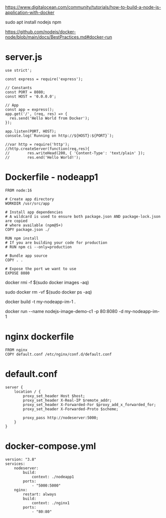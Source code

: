https://www.digitalocean.com/community/tutorials/how-to-build-a-node-js-application-with-docker

sudo apt install nodejs npm

https://github.com/nodejs/docker-node/blob/main/docs/BestPractices.md#docker-run

# server.js

    use strict';

    const express = require('express');

    // Constants
    const PORT = 8080;
    const HOST = '0.0.0.0';

    // App
    const app = express();
    app.get('/', (req, res) => {
      res.send('Hello World from Docker');
    });

    app.listen(PORT, HOST);
    console.log(`Running on http://${HOST}:${PORT}`);

    //var http = require('http');
    //http.createServer(function(req,res){
    //        res.writeHead(200, { 'Content-Type': 'text/plain' });
    //        res.end('Hello World!');


# Dockerfile - nodeapp1

    FROM node:16

    # Create app directory
    WORKDIR /usr/src/app

    # Install app dependencies
    # A wildcard is used to ensure both package.json AND package-lock.json are copied
    # where available (npm@5+)
    COPY package.json ./

    RUN npm install
    # If you are building your code for production
    # RUN npm ci --only=production

    # Bundle app source
    COPY . .

    # Expose the port we want to use
    EXPOSE 8080



docker rmi -f $(sudo docker images -aq)

sudo docker rm -vf $(sudo docker ps -aq)


docker build -t my-nodeapp-im-1 .

docker run --name nodejs-image-demo-c1 -p 80:8080 -d my-nodeapp-im-1

# nginx dockerfile

    FROM nginx
    COPY default.conf /etc/nginx/conf.d/default.conf

# default.conf

    server {
        location / {
            proxy_set_header Host $host;
            proxy_set_header X-Real-IP $remote_addr;
            proxy_set_header X-Forwarded-For $proxy_add_x_forwarded_for;
            proxy_set_header X-Forwarded-Proto $scheme;

            proxy_pass http://nodeserver:5000;
        }
    }


# docker-compose.yml

    version: "3.8"
    services:
        nodeserver:
            build:
                context: ./nodeapp1
            ports:
                - "5000:5000"
        nginx:
            restart: always
            build:
                context: ./nginx1
            ports:
                - "80:80"  

